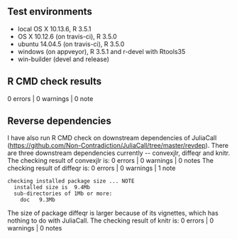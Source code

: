 ## Test environments
* local OS X 10.13.6, R 3.5.1
* OS X 10.12.6 (on travis-ci), R 3.5.0
* ubuntu 14.04.5 (on travis-ci), R 3.5.0
* windows (on appveyor), R 3.5.1 and r-devel with Rtools35
* win-builder (devel and release)

## R CMD check results

0 errors | 0 warnings | 0 note

## Reverse dependencies
I have also run R CMD check on downstream dependencies of JuliaCall
(https://github.com/Non-Contradiction/JuliaCall/tree/master/revdep).
There are three downstream dependencies currently -- convexjlr, diffeqr and knitr.
The checking result of convexjlr is:
0 errors | 0 warnings | 0 notes
The checking result of diffeqr is:
0 errors | 0 warnings | 1 note
```
checking installed package size ... NOTE
  installed size is  9.4Mb
  sub-directories of 1Mb or more:
    doc   9.3Mb
```
The size of package diffeqr is larger because of its vignettes,
which has nothing to do with JuliaCall.
The checking result of knitr is:
0 errors | 0 warnings | 0 notes
